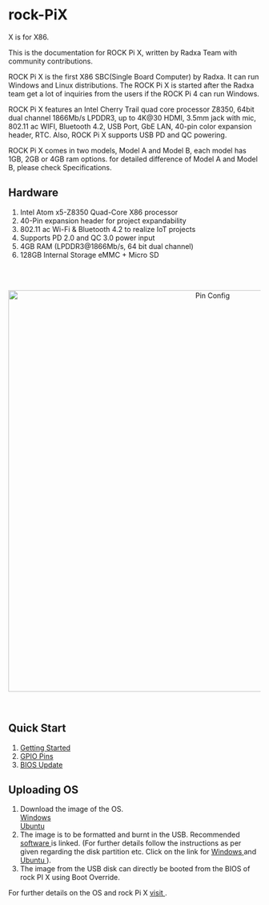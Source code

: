 # rock-PiX

X is for X86.

This is the documentation for ROCK Pi X, written by Radxa Team with community contributions.

ROCK Pi X is the first X86 SBC(Single Board Computer) by Radxa. It can run Windows and Linux distributions. The ROCK Pi X is started after the Radxa team get a lot of inquiries from the users if the ROCK Pi 4 can run Windows.

ROCK Pi X features an Intel Cherry Trail quad core processor Z8350, 64bit dual channel 1866Mb/s LPDDR3, up to 4K@30 HDMI, 3.5mm jack with mic, 802.11 ac WIFI, Bluetooth 4.2, USB Port, GbE LAN, 40-pin color expansion header, RTC. Also, ROCK Pi X supports USB PD and QC powering.

ROCK Pi X comes in two models, Model A and Model B, each model has 1GB, 2GB or 4GB ram options. for detailed difference of Model A and Model B, please check Specifications.

## Hardware

1. Intel Atom x5-Z8350 Quad-Core X86 processor
2. 40-Pin expansion header for project expandability
3. 802.11 ac Wi-Fi & Bluetooth 4.2 to realize IoT projects
4. Supports PD 2.0 and QC 3.0 power input
5. 4GB RAM (LPDDR3@1866Mb/s, 64 bit dual channel)
6. 128GB Internal Storage eMMC + Micro SD

<br><br>
<p align='center'>
  <img src='https://wiki.radxa.com/mw/images/thumb/5/5a/Rockpi_x_ports_v14.jpg/750px-Rockpi_x_ports_v14.jpg' width='800' alt='Pin Config'>
</p>
<br>

## Quick Start

1. <a href='https://wiki.radxa.com/RockpiX/getting_started'> Getting Started </a>
2. <a href='https://wiki.radxa.com/RockpiX/hardware/rockpiX#gpio'> GPIO Pins </a>
3. <a href=''> BIOS Update </a>

## Uploading OS

1. Download the image of the OS. <br> <a href='https://go.microsoft.com/fwlink/?LinkId=691209'> Windows </a> <br> <a href='https://ubuntu.com/download/desktop'> Ubuntu </a> <br>
2. The image is to be formatted and burnt in the USB. Recommended <a href='https://dl.radxa.com/rockpix/tools/rufus-3.11.exe.zip'>software </a> is linked. (For further details follow the instructions as per given regarding the disk partition etc. Click on the link for <a href='https://wiki.radxa.com/RockpiX/install/Windows.iso'> Windows </a> and <a href='https://wiki.radxa.com/RockpiX/install/ubuntu'> Ubuntu </a>).
3. The image from the USB disk can directly be booted from the BIOS of rock PI X using Boot Override.

For further details on the OS and rock Pi X <a href='https://wiki.radxa.com/RockpiX'> visit </a>.
